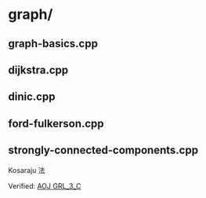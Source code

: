 # graph/

## graph-basics.cpp

## dijkstra.cpp

## dinic.cpp

## ford-fulkerson.cpp

## strongly-connected-components.cpp

Kosaraju 法

Verified: [AOJ GRL\_3\_C](https://onlinejudge.u-aizu.ac.jp/recent_judges/GRL_3_C/judge/3588807/hydrogen/C++14)
